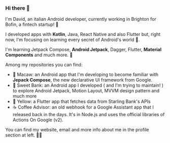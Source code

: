 ### Hi there 👋

I'm David, an italian Android developer, currently working in Brighton for Bofin, a fintech startup! 🏦

I developed apps with **Kotlin**, Java, React Native and also Flutter but, right now, I'm focusing on learning every secret of Android's world 📱.

I'm learning Jetpack Compose, **Android Jetpack**, Dagger, Flutter, **Material Components** and much more. 🌳 

Among my repositories you can find:
- 🦜 Macaw: an Android app that I'm developing to become familiar with **Jepack Compose**, the new declarative UI framework from Google.
- 🍬 Sweet Bank: an Android app I developed ( and I'm trying to maintain! ) to explore Android Jetpack, Motion Layout, MVVM design pattern and much more
- 🌼 Yellow: a Flutter app that fetches data from Starling Bank's APIs
- ☕️ Coffee Advisor: an old webhook for a Google Assistant app that I released back in the days. It's in Node.js and uses the official libraries of Actions On Google (v2).

You can find my website, email and more info about me in the profile section at left. ✌🏻


